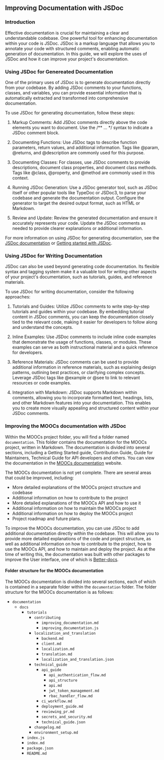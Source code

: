 ## Improving Documentation with JSDoc
### Introduction 
Effective documentation is crucial for maintaining a clear and understandable codebase. One powerful tool for enhancing documentation within your code is JSDoc. JSDoc is a markup language that allows you to annotate your code with structured comments, enabling automatic generation of documentation. In this guide, we will explore the uses of JSDoc and how it can improve your project's documentation.

### Using JSDoc for Genereated Documentation
One of the primary uses of JSDoc is to generate documentation directly from your codebase. By adding JSDoc comments to your functions, classes, and variables, you can provide essential information that is automatically extracted and transformed into comprehensive documentation.

To use JSDoc for generating documentation, follow these steps:

1. Markup Comments: Add JSDoc comments directly above the code elements you want to document. Use the /** ... */ syntax to indicate a JSDoc comment block.

2. Documenting Functions: Use JSDoc tags to describe function parameters, return values, and additional information. Tags like @param, @returns, and @description are commonly used for this purpose.

3. Documenting Classes: For classes, use JSDoc comments to provide descriptions, document class properties, and document class methods. Tags like @class, @property, and @method are commonly used in this context.

4. Running JSDoc Generation: Use a JSDoc generator tool, such as JSDoc itself or other popular tools like TypeDoc or JSDoc3, to parse your codebase and generate the documentation output. Configure the generator to target the desired output format, such as HTML or Markdown.

5. Review and Update: Review the generated documentation and ensure it accurately represents your code. Update the JSDoc comments as needed to provide clearer explanations or additional information.

For more information on using JSDoc for generating documentation, see the [JSDoc documentation](https://jsdoc.app/) or [Getting started with JSDoc](https://jsdoc.app/about-getting-started.html).


### Using JSDoc for Writing Documentation
JSDoc can also be used beyond generating code documentation. Its flexible syntax and tagging system make it a valuable tool for writing other aspects of your project's documentation, such as tutorials, guides, and reference materials.

To use JSDoc for writing documentation, consider the following approaches:

1. Tutorials and Guides: Utilize JSDoc comments to write step-by-step tutorials and guides within your codebase. By embedding tutorial content in JSDoc comments, you can keep the documentation closely tied to the relevant code, making it easier for developers to follow along and understand the concepts.

2. Inline Examples: Use JSDoc comments to include inline code examples that demonstrate the usage of functions, classes, or modules. These examples can serve as both instructional material and a quick reference for developers.

3. Reference Materials: JSDoc comments can be used to provide additional information in reference materials, such as explaining design patterns, outlining best practices, or clarifying complex concepts. Leverage JSDoc tags like @example or @see to link to relevant resources or code examples.

4. Integration with Markdown: JSDoc supports Markdown within comments, allowing you to incorporate formatted text, headings, lists, and other Markdown features into your documentation. This enables you to create more visually appealing and structured content within your JSDoc comments.


### Improving the MOOCs documentation with JSDoc
Within the MOOCs project folder, you will find a folder named `documentation`. This folder contains the documentation for the MOOCs project, written in Markdown. The documentation is divided into several sections, including a Getting Started guide, Contribution Guide, Guide for Maintainers, Technical Guide for API developers and others. You can view the documentation in the [MOOCs documentation](https://moocs-documentation.netlify.app/) website.

The MOOCs documentation is not yet complete. There are several areas that could be improved, including:
- More detailed explanations of the MOOCs project structure and codebase
- Additional information on how to contribute to the project
- More detailed explanations of the MOOCs API and how to use it
- Additional information on how to maintain the MOOCs project
- Additional information on how to deploy the MOOCs project
- Project roadmap and future plans.

To improve the MOOCs documentation, you can use JSDoc to add additional documentation directly within the codebase. This will allow you to provide more detailed explanations of the code and project structure, as well as additional information on how to contribute to the project, how to use the MOOCs API, and how to maintain and deploy the project. As at the time of writing this, the documentation was built with other packages to improve the User interface, one of which is [Better-docs](https://github.com/SoftwareBrothers/better-docs).

#### Folder structure for the MOOCs documentation
The MOOCs documentation is divided into several sections, each of which is contained in a separate folder within the `documentation` folder. The folder structure for the MOOCs documentation is as follows:

- `documentation`
  - `docs`
    - `tutorials`
      - `contributing`
        - `improving_documentation.md`
        - `improving_documentation.js`
      - `localization_and_translation`
        - `backend.md`
        - `client.md`
        - `localization.md`
        - `translation.md`
        - `localization_and_translation.json`  
      - `technical_guide`
        - `api_guide`
          - `api_authentication_flow.md`
          - `api_structure`
          - `api.md`
          - `jwt_token_management.md`
          - `rbac_handler_flow.md`
        - `ci_workflow.md`
        - `deployment_guide.md`
        - `reviewing_pr.md`
        - `secrets_and_security.md`
        - `technical_guide.json`
      - `changelog.md`
      - `environment_setup.md`
    - `index.js`
    - `index.md`
    - `package.json`
    - `README.md`